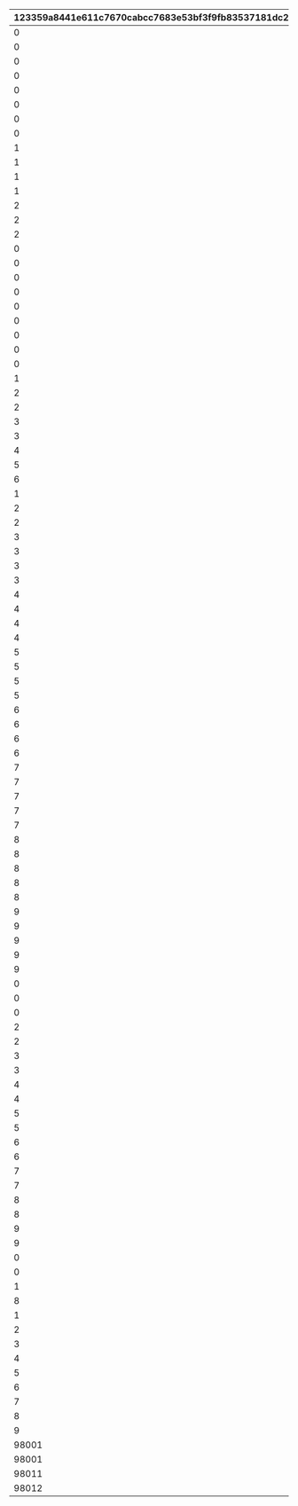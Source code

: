 |123359a8441e611c7670cabcc7683e53bf3f9fb83537181dc2ea5371ed81fea1|7825522b40dd61fd9e86a58c2654cb89648bbf0b34f204dceaca4a1f69200f98|79bf658619c4904a61c2ea6d46de0358b427f770da328fc41a695d1efd260f56|6a312e6e184e7e28242b0f299c1c7503f260b0758b1e21f1147d02edeb5a8864|e575541c963b061e98c38485042bb136131288da69245e54c57021757c9211ba|
| --- | --- | --- | --- | --- |
|0|1|1001|0|1|
|0|1|1002|0|2|
|0|1|1003|0|3|
|0|1|1004|0|4|
|0|2|2001|0|1|
|0|2|2002|0|2|
|0|2|2003|0|3|
|0|2|2004|0|4|
|1|2|2101|0|1|
|1|2|2102|0|2|
|1|2|2103|0|3|
|1|2|2104|0|4|
|2|2|2111|10001|11|
|2|2|2112|10001|12|
|2|2|2113|10001|13|
|0|3|3001|0|1|
|0|3|3002|0|2|
|0|3|3003|0|3|
|0|3|3004|0|4|
|0|4|4001|0|1|
|0|4|4002|0|2|
|0|4|4003|0|3|
|0|4|4004|0|4|
|0|4|4005|0|100|
|1|5|5010|0|10101|
|2|5|5020|1|10201|
|2|5|5021|2|10202|
|3|5|5030|0|10301|
|3|5|5031|1|10301|
|4|5|5040|0|10302|
|5|5|5050|0|10303|
|6|5|5060|0|10304|
|1|6|6001|0|90001|
|2|6|6002|0|90001|
|2|6|6003|1|90001|
|3|6|6006|0|90001|
|3|6|6007|1|91101|
|3|6|6008|2|91201|
|3|6|6009|3|91301|
|4|6|6010|0|90001|
|4|6|6011|1|91101|
|4|6|6012|2|91201|
|4|6|6013|3|91301|
|5|6|6014|0|90001|
|5|6|6015|1|91101|
|5|6|6016|2|91201|
|5|6|6017|3|91301|
|6|6|6018|0|90001|
|6|6|6019|1|91101|
|6|6|6020|2|91201|
|6|6|6021|3|91301|
|7|6|6022|0|92001|
|7|6|6023|1|92101|
|7|6|6024|2|92201|
|7|6|6025|3|92301|
|7|6|6026|4|92401|
|8|6|6027|0|92001|
|8|6|6028|1|92101|
|8|6|6029|2|92201|
|8|6|6030|3|92301|
|8|6|6031|4|92401|
|9|6|6032|0|92001|
|9|6|6033|1|92101|
|9|6|6034|2|92201|
|9|6|6035|3|92301|
|9|6|6036|4|92401|
|0|7|7000|0|90002|
|0|7|7001|1|90002|
|0|7|7002|2|90003|
|2|7|7003|1|90002|
|2|7|7004|2|90003|
|3|7|7005|1|91102|
|3|7|7006|2|91103|
|4|7|7007|1|91102|
|4|7|7008|2|91103|
|5|7|7009|1|91102|
|5|7|7010|2|91103|
|6|7|7011|1|91102|
|6|7|7012|2|91103|
|7|7|7013|1|92102|
|7|7|7014|2|92103|
|8|7|7015|1|92102|
|8|7|7016|2|92103|
|9|7|7017|1|92102|
|9|7|7018|2|92103|
|0|9|9001|0|20101|
|0|10|10001|0|20201|
|1|10|10002|0|20202|
|8|101|10180|0|10501|
|1|100|100001|0|1|
|2|100|100002|0|1|
|3|100|100003|0|2|
|4|100|100004|0|2|
|5|100|100005|0|2|
|6|100|100006|0|2|
|7|100|100007|0|3|
|8|100|100008|0|3|
|9|100|100009|0|3|
|98001|101|980001|0|10301|
|98001|101|980002|2|10402|
|98011|101|980011|1|10401|
|98012|101|980012|2|10402|